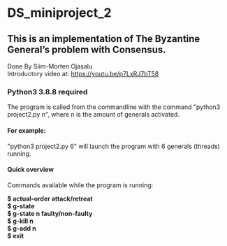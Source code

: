 # DS_miniproject_2
## This is an implementation of The Byzantine General’s problem with Consensus.
Done By Siim-Morten Ojasalu <br>
Introductory video at: https://youtu.be/p7LxRJ7bT58
### Python3 3.8.8 required
The program is called from the commandline with the command "python3 project2.py n", where n is the amount of generals activated. 
#### For example:
"python3 project2.py 6" will launch the program with 6 generals (threads) running.

#### Quick overview
Commands available while the program is running:

<b>$ actual-order attack/retreat</b><br>
<b>$ g-state</b><br>
<b>$ g-state n faulty/non-faulty</b><br>
<b>$ g-kill n</b><br>
<b>$ g-add n</b><br>
<b>$ exit</b><br>
